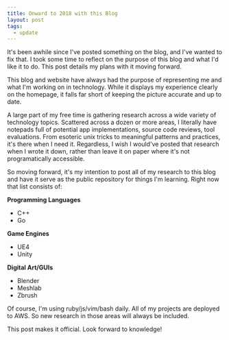 ```yaml
---
title: Onward to 2018 with this Blog
layout: post
tags: 
  - update
---
```


It's been awhile since I've posted something on the blog, and I've wanted to fix that. I took some time to reflect on the purpose of this blog and what I'd like it to do. This post details my plans with it moving forward.

This blog and website have always had the purpose of representing me and what I'm working on in technology. While it displays my experience clearly on the homepage, it falls far short of keeping the picture accurate and up to date.

A large part of my free time is gathering research across a wide variety of technology topics. Scattered across a dozen or more areas, I literally have notepads full of potential app implementations, source code reviews, tool evaluations. From esoteric unix tricks to meaningful patterns and practices, it's there when I need it. Regardless, I wish I would've posted that research when I wrote it down, rather than leave it on paper where it's not programatically accessible. 

So moving forward, it's my intention to post all of my research to this blog and have it serve as the public repository for things I'm learning. Right now that list consists of:

**Programming Languages**

- C++
- Go

**Game Engines**

- UE4
- Unity

**Digital Art/GUIs**

- Blender
- Meshlab
- Zbrush

Of course, I'm using ruby/js/vim/bash daily. All of my projects are deployed to AWS. So new research in those areas will always be included.

This post makes it official. Look forward to knowledge!
